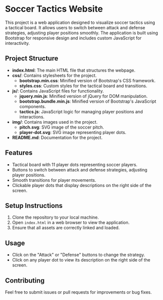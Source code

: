 # Soccer Tactics Website

This project is a web application designed to visualize soccer tactics using a tactical board. It allows users to switch between attack and defense strategies, adjusting player positions smoothly. The application is built using Bootstrap for responsive design and includes custom JavaScript for interactivity.

## Project Structure

- **index.html**: The main HTML file that structures the webpage.
- **css/**: Contains stylesheets for the project.
  - **bootstrap.min.css**: Minified version of Bootstrap's CSS framework.
  - **styles.css**: Custom styles for the tactical board and transitions.
- **js/**: Contains JavaScript files for functionality.
  - **jquery.min.js**: Minified version of jQuery for DOM manipulation.
  - **bootstrap.bundle.min.js**: Minified version of Bootstrap's JavaScript components.
  - **tactics.js**: JavaScript logic for managing player positions and interactions.
- **img/**: Contains images used in the project.
  - **pitch.svg**: SVG image of the soccer pitch.
  - **player-dot.svg**: SVG image representing player dots.
- **README.md**: Documentation for the project.

## Features

- Tactical board with 11 player dots representing soccer players.
- Buttons to switch between attack and defense strategies, adjusting player positions.
- Smooth transitions for player movements.
- Clickable player dots that display descriptions on the right side of the screen.

## Setup Instructions

1. Clone the repository to your local machine.
2. Open `index.html` in a web browser to view the application.
3. Ensure that all assets are correctly linked and loaded.

## Usage

- Click on the "Attack" or "Defense" buttons to change the strategy.
- Click on any player dot to view its description on the right side of the screen.

## Contributing

Feel free to submit issues or pull requests for improvements or bug fixes.